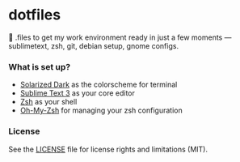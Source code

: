 # dotfiles
:wrench: .files to get my work environment ready in just a few moments — sublimetext, zsh, git, debian setup, gnome configs.

### What is set up?

- [Solarized Dark](http://ethanschoonover.com/solarized) as the colorscheme for terminal
- [Sublime Text 3](https://www.sublimetext.com/) as your core editor
- [Zsh](http://www.zsh.org/) as your shell
- [Oh-My-Zsh](https://github.com/robbyrussell/oh-my-zsh) for managing your zsh configuration


### License

See the [LICENSE](https://github.com/augustopedro/dotfiles/blob/master/LICENSE) file for license rights and limitations (MIT).
